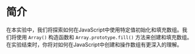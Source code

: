 # 简介

在本实验中，我们将探索如何在JavaScript中使用特定值初始化和填充数组。我们将使用 `Array()` 构造函数和 `Array.prototype.fill()` 方法来创建和填充数组。在实验结束时，你将对如何在JavaScript中创建和操作数组有更深入的理解。
